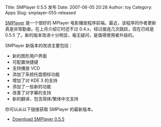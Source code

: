 Title: SMPlayer 0.5.5 发布
Date: 2007-06-05 20:28
Author: toy
Category: Apps
Slug: smplayer-055-released

[SMPlayer](http://linuxtoy.org/archives/smplayer.html) 是一个很好的
MPlayer
电影播放程序前端。最近，该程序的作者更新真是非常勤奋。在上月介绍它时还不过
0.4.x，经过接连几次跳跃，现在已经是 0.5.5
了。新的版本改进十分明显，毫无疑问，是值得使用者升级的。

SMPlayer 新版本的改进主要包括：

-   新的图形用户界面
-   可配置快捷键
-   支持播放 VCD
-   添加了系统托盘图标功能
-   增加了对 KDE 3 的支持
-   添加了一些新的功能
-   改善了对字幕的支持
-   新的翻译，包含简体/繁体中文支持

你可以从以下链接获取 SMPlayer 的最新版本。

- [Download SMPlayer
0.5.5](http://smplayer.sourceforge.net/linux/download_en.php)
